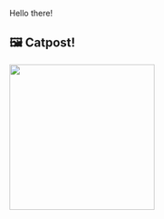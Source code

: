Hello there!



## 🖼️ Catpost!

<sub>
    <img src="https://cdn2.thecatapi.com/images/fe.jpg" height="256">
</sub>

